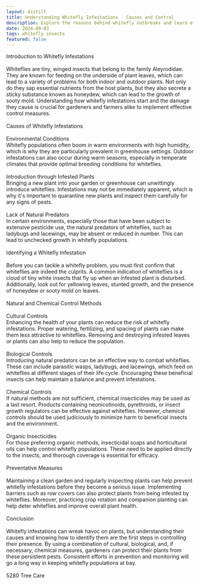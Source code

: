 ```yaml
---
layout: distill
title: Understanding Whitefly Infestations - Causes and Control
description: Explore the reasons behind whitefly outbreaks and learn effective control strategies to protect your plants.
date: 2024-09-03
tags: whitefly insects
featured: false
---
```


Introduction to Whitefly Infestations<br /><br />Whiteflies are tiny, winged insects that belong to the family Aleyrodidae. They are known for feeding on the underside of plant leaves, which can lead to a variety of problems for both indoor and outdoor plants. Not only do they sap essential nutrients from the host plants, but they also secrete a sticky substance known as honeydew, which can lead to the growth of sooty mold. Understanding how whitefly infestations start and the damage they cause is crucial for gardeners and farmers alike to implement effective control measures.<br /><br />Causes of Whitefly Infestations<br /><br />Environmental Conditions<br />Whitefly populations often boom in warm environments with high humidity, which is why they are particularly prevalent in greenhouse settings. Outdoor infestations can also occur during warm seasons, especially in temperate climates that provide optimal breeding conditions for whiteflies.<br /><br />Introduction through Infested Plants<br />Bringing a new plant into your garden or greenhouse can unwittingly introduce whiteflies. Infestations may not be immediately apparent, which is why it's important to quarantine new plants and inspect them carefully for any signs of pests.<br /><br />Lack of Natural Predators<br />In certain environments, especially those that have been subject to extensive pesticide use, the natural predators of whiteflies, such as ladybugs and lacewings, may be absent or reduced in number. This can lead to unchecked growth in whitefly populations.<br /><br />Identifying a Whitefly Infestation<br /><br />Before you can tackle a whitefly problem, you must first confirm that whiteflies are indeed the culprits. A common indication of whiteflies is a cloud of tiny white insects that fly up when an infested plant is disturbed. Additionally, look out for yellowing leaves, stunted growth, and the presence of honeydew or sooty mold on leaves.<br /><br />Natural and Chemical Control Methods<br /><br />Cultural Controls<br />Enhancing the health of your plants can reduce the risk of whitefly infestations. Proper watering, fertilizing, and spacing of plants can make them less attractive to whiteflies. Removing and destroying infested leaves or plants can also help to reduce the population.<br /><br />Biological Controls<br />Introducing natural predators can be an effective way to combat whiteflies. These can include parasitic wasps, ladybugs, and lacewings, which feed on whiteflies at different stages of their life cycle. Encouraging these beneficial insects can help maintain a balance and prevent infestations.<br /><br />Chemical Controls<br />If natural methods are not sufficient, chemical insecticides may be used as a last resort. Products containing neonicotinoids, pyrethroids, or insect growth regulators can be effective against whiteflies. However, chemical controls should be used judiciously to minimize harm to beneficial insects and the environment.<br /><br />Organic Insecticides<br />For those preferring organic methods, insecticidal soaps and horticultural oils can help control whitefly populations. These need to be applied directly to the insects, and thorough coverage is essential for efficacy.<br /><br />Preventative Measures<br /><br />Maintaining a clean garden and regularly inspecting plants can help prevent whitefly infestations before they become a serious issue. Implementing barriers such as row covers can also protect plants from being infested by whiteflies. Moreover, practicing crop rotation and companion planting can help deter whiteflies and improve overall plant health.<br /><br />Conclusion<br /><br />Whitefly infestations can wreak havoc on plants, but understanding their causes and knowing how to identify them are the first steps in controlling their presence. By using a combination of cultural, biological, and, if necessary, chemical measures, gardeners can protect their plants from these persistent pests. Consistent efforts in prevention and monitoring will go a long way in keeping whitefly populations at bay.<br /><br />5280 Tree Care
